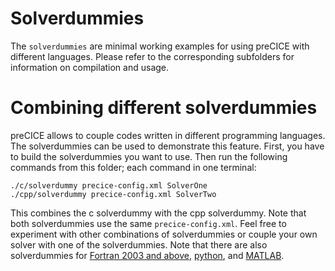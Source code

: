 # Solverdummies

The `solverdummies` are minimal working examples for using preCICE with different languages. Please refer to the corresponding subfolders for information on compilation and usage.

# Combining different solverdummies

preCICE allows to couple codes written in different programming languages. The solverdummies can be used to demonstrate this feature. First, you have to build the solverdummies you want to use. Then run the following commands from this folder; each command in one terminal:

```
./c/solverdummy precice-config.xml SolverOne
./cpp/solverdummy precice-config.xml SolverTwo
```

This combines the c solverdummy with the cpp solverdummy. Note that both solverdummies use the same `precice-config.xml`. Feel free to experiment with other combinations of solverdummies or couple your own solver with one of the solverdummies. Note that there are also solverdummies for [Fortran 2003 and above](https://github.com/precice/fortran-module/tree/master/examples/solverdummy), [python](https://github.com/precice/python-bindings/tree/develop/solverdummy), and [MATLAB](https://github.com/precice/matlab-bindings/tree/develop/solverdummy).
